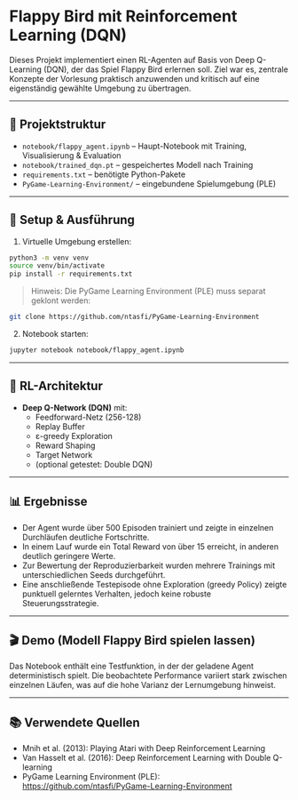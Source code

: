 # Flappy Bird mit Reinforcement Learning (DQN)

Dieses Projekt implementiert einen RL-Agenten auf Basis von Deep Q-Learning (DQN), der das Spiel Flappy Bird erlernen soll. Ziel war es, zentrale Konzepte der Vorlesung praktisch anzuwenden und kritisch auf eine eigenständig gewählte Umgebung zu übertragen.

---

## 📂 Projektstruktur

- `notebook/flappy_agent.ipynb` – Haupt-Notebook mit Training, Visualisierung & Evaluation
- `notebook/trained_dqn.pt` – gespeichertes Modell nach Training
- `requirements.txt` – benötigte Python-Pakete
- `PyGame-Learning-Environment/` – eingebundene Spielumgebung (PLE)

---

## 🚀 Setup & Ausführung

1. Virtuelle Umgebung erstellen:

```bash
python3 -m venv venv
source venv/bin/activate
pip install -r requirements.txt

```

> Hinweis: Die PyGame Learning Environment (PLE) muss separat geklont werden:

```bash
git clone https://github.com/ntasfi/PyGame-Learning-Environment
```

2. Notebook starten:

```bash
jupyter notebook notebook/flappy_agent.ipynb
```

---

## 🧠 RL-Architektur

- **Deep Q-Network (DQN)** mit:
  - Feedforward-Netz (256-128)
  - Replay Buffer
  - ε-greedy Exploration
  - Reward Shaping
  - Target Network
  - (optional getestet: Double DQN)

---

## 📊 Ergebnisse

- Der Agent wurde über 500 Episoden trainiert und zeigte in einzelnen Durchläufen deutliche Fortschritte.
- In einem Lauf wurde ein Total Reward von über 15 erreicht, in anderen deutlich geringere Werte.
- Zur Bewertung der Reproduzierbarkeit wurden mehrere Trainings mit unterschiedlichen Seeds durchgeführt.
- Eine anschließende Testepisode ohne Exploration (greedy Policy) zeigte punktuell gelerntes Verhalten, jedoch keine robuste Steuerungsstrategie.

---

## 🎬 Demo (Modell Flappy Bird spielen lassen)

Das Notebook enthält eine Testfunktion, in der der geladene Agent deterministisch spielt. Die beobachtete Performance variiert stark zwischen einzelnen Läufen, was auf die hohe Varianz der Lernumgebung hinweist.

---

## 📚 Verwendete Quellen

- Mnih et al. (2013): Playing Atari with Deep Reinforcement Learning
- Van Hasselt et al. (2016): Deep Reinforcement Learning with Double Q-learning
- PyGame Learning Environment (PLE): https://github.com/ntasfi/PyGame-Learning-Environment
